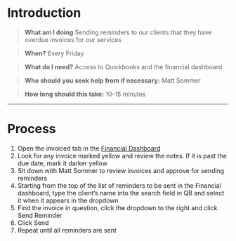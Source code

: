 <!-- TITLE: Send Overdue Invoice Reminders -->
<!-- SUBTITLE: A quick summary of Send Overdue Invoice Reminders -->

# Introduction

> **What am I doing**
Sending reminders to our clients that they have overdue invoices for our services

> **When?**
Every Friday

> **What do I need?**
Access to Quickbooks and the financial dashboard

> **Who should you seek help from if necessary:**
Matt Sommer

> **How long should this take:**
10-15 minutes

-----
# Process
1. Open the invoiced tab in the <a href="https://docs.google.com/spreadsheets/d/1aFj4xylJZHepUFGmMmMZNJjIFwAUf6zeMfOZQJGsE6Q/edit#gid=753251568" target="_blank">Financial Dashboard</a> 
1. Look for any invoice marked yellow and review the notes. If it is past the due date, mark it darker yellow
1. Sit down with Matt Sommer to review invoices and approve for sending reminders
1. Starting from the top of the list of reminders to be sent in the Financial dashboard, type the client’s name into the search field in QB and select it when it appears in the dropdown
1. Find the invoice in question, click the dropdown to the right and click Send Reminder
1. Click Send
1. Repeat until all reminders are sent


